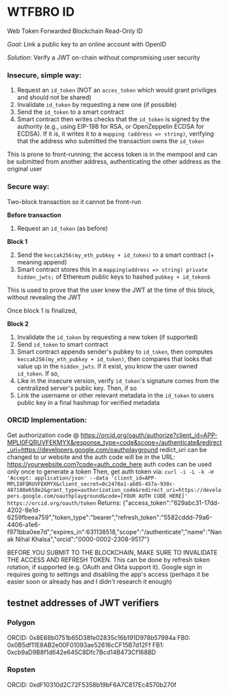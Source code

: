 # WTFBRO ID
Web Token Forwarded Blockchain Read-Only ID

*Goal*:
Link a public key to an online account with OpenID

*Solution*: 
Verify a JWT on-chain without compromising user security

### Insecure, simple way:

1. Request an `id_token` (NOT an `acces_token` which would grant priviliges and should not be shared)
2. Invalidate `id_token` by requesting a new one (if possible)
3. Send the `id_token` to a smart contract
4. Smart contract then writes checks that the `id_token` is signed by the authority (e.g., using EIP-198 for RSA, or OpenZeppelin ECDSA for ECDSA). If it is, it writes it to a `mapping (address => string)`, verifying  that the address who submitted the transaction owns the `id_token`

This is prone to front-running; the access token is in the mempool and can be submitted from another address, authenticating the other address as the original user

### Secure way:
Two-block transaction so it cannot be front-run

**Before transaction**

1. Request an `id_token` (as before)


**Block 1**

2. Send the `keccak256(my_eth_pubkey + id_token)` to a smart contract (+ meaning append)
3. Smart contract stores this in a `mapping(address => string) private hidden_jwts;` of Ethereum public keys to hashed `pubkey + id_token`s

This is used to prove that the user knew the JWT at the time of this block, without revealing the JWT


Once block 1 is finalized,

**Block 2**

1. Invalidate the `id_token` by requesting a new token (if supported)
2. Send `id_token` to smart contract
3. Smart contract appends sender's pubkey to `id_token`, then computes `keccak256(my_eth_pubkey + id_token)`, then compares that looks that value up in the `hidden_jwts`. If it exist, you know the user owned `id_token`. If so,
4. Like in the insecure version, verify `id_token`'s signature comes from the centralized server's public key. Then, if so
5. Link the username or other relevant metadata in the `id_token` to users public key in a final hashmap for verified metadata






### ORCID Implementation:
Get authorization code @ 
https://orcid.org/oauth/authorize?client_id=APP-MPLI0FQRUVFEKMYX&response_type=code&scope=/authenticate&redirect_uri=https://developers.google.com/oauthplayground
redict_uri can be changed to ur website and the auth code will be in the URL: https://yourwebsite.com?code=auth_code_here
auth codes can be used only once to generate a token
Then,
get auth token via:
```curl -i -L -k -H 'Accept: application/json' --data 'client_id=APP-MPLI0FQRUVFEKMYX&client_secret=0c2470a1-ab05-457a-930c-487188e658e2&grant_type=authorization_code&redirect_uri=https://developers.google.com/oauthplayground&code=[YOUR AUTH CODE HERE]' https://orcid.org/oauth/token```
Returns:
{"access_token":"629abc31-17dd-4202-8e1d-6259fbeea759","token_type":"bearer","refresh_token":"5582cddd-79a6-4406-a1e6-f971bba0ee7d","expires_in":631138518,"scope":"/authenticate","name":"Nanak Nihal Khalsa","orcid":"0000-0002-2308-9517"}

BEFORE YOU SUBMIT TO THE BLOCKCHAIN, MAKE SURE TO INVALIDATE THE ACCESS AND REFRESH TOKEN. This can be done by refresh token rotation, if supported (e.g. OAuth and Okta support it). Google sign in requires going to settings and disabling the app's access (perhaps it be easier soon or already has and I didn't research it enough) 



## testnet addresses of JWT verifiers
### Polygon
ORCID: 0x8E68b0751b65D38fe02835c16b191D978b57994a
FB0: 0x0B5df11E8AB2e00F01093ae52616cCF15B7d12Ff
FB1: 0xcb9aD9B8f1d642e645C8Dfc7Bcd14B473Cf168BD
### Ropsten
ORCID: 0xdF10310d2C72F5358b19bF6A7C817Ec4570b270f

